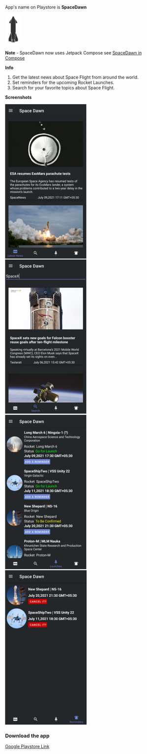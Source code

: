 App's name on Playstore is **SpaceDawn**   

<img src="/Screenshots/spacedawnicon.jpg" height="100">

**Note** - SpaceDawn now uses Jetpack Compose see [SpaceDawn in Compose](https://github.com/avidraghavMM/SpaceFlightNewsApp) 

**Info**
1. Get the latest news about Space Flight from around the world.
2. Set reminders for the upcoming Rocket Launches.
3. Search for your favorite topics about Space Flight.


**Screenshots**


<img src="/Screenshots/spacedawn1.jpg" height="500">&nbsp;&nbsp;&nbsp;&nbsp;&nbsp;&nbsp;&nbsp;&nbsp;&nbsp;&nbsp;&nbsp;&nbsp;&nbsp;&nbsp;&nbsp;&nbsp;&nbsp;&nbsp;&nbsp;&nbsp;&nbsp;&nbsp;&nbsp;
<img src="/Screenshots/spacedawn2.jpg" height="500">&nbsp;&nbsp;&nbsp;&nbsp;&nbsp;&nbsp;&nbsp;&nbsp;&nbsp;&nbsp;&nbsp;&nbsp;&nbsp;&nbsp;&nbsp;&nbsp;&nbsp;&nbsp;&nbsp;&nbsp;&nbsp;&nbsp;&nbsp;
<img src="/Screenshots/spacedawn3.jpg" height="500">&nbsp;&nbsp;&nbsp;&nbsp;&nbsp;&nbsp;&nbsp;&nbsp;&nbsp;&nbsp;&nbsp;&nbsp;&nbsp;&nbsp;&nbsp;&nbsp;&nbsp;&nbsp;&nbsp;&nbsp;&nbsp;&nbsp;&nbsp;
<img src="/Screenshots/spacedawn4.jpg" height="500">

### Download the app
[Google Playstore Link](https://play.google.com/store/apps/details?id=com.raghav.spacedawn)

